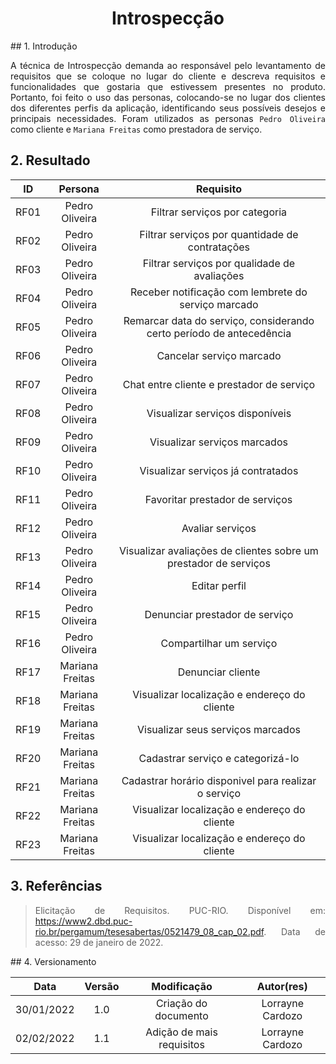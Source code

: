 # <center>Introspecção

<div align="justify">
## 1. Introdução

A técnica de Introspecção demanda ao responsável pelo levantamento de requisitos que se coloque no lugar do cliente e descreva requisitos e funcionalidades que gostaria que estivessem presentes no produto. Portanto, foi feito o uso das personas, colocando-se no lugar dos clientes dos diferentes perfis da aplicação, identificando seus possíveis desejos e principais necessidades. Foram utilizados as personas `Pedro Oliveira` como cliente e `Mariana Freitas` como prestadora de serviço.

## 2. Resultado

|  ID  |     Persona     |                              Requisito                               |
| :--: | :-------------: | :------------------------------------------------------------------: |
| RF01 | Pedro Oliveira  |                    Filtrar serviços por categoria                    |
| RF02 | Pedro Oliveira  |           Filtrar serviços por quantidade de contratações            |
| RF03 | Pedro Oliveira  |             Filtrar serviços por qualidade de avaliações             |
| RF04 | Pedro Oliveira  |         Receber notificação com lembrete do serviço marcado          |
| RF05 | Pedro Oliveira  | Remarcar data do serviço, considerando certo período de antecedência |
| RF06 | Pedro Oliveira  |                       Cancelar serviço marcado                       |
| RF07 | Pedro Oliveira  |              Chat entre cliente e prestador de serviço               |
| RF08 | Pedro Oliveira  |                   Visualizar serviços disponíveis                    |
| RF09 | Pedro Oliveira  |                     Visualizar serviços marcados                     |
| RF10 | Pedro Oliveira  |                  Visualizar serviços já contratados                  |
| RF11 | Pedro Oliveira  |                   Favoritar prestador de serviços                    |
| RF12 | Pedro Oliveira  |                           Avaliar serviços                           |
| RF13 | Pedro Oliveira  |   Visualizar avaliações de clientes sobre um prestador de serviços   |
| RF14 | Pedro Oliveira  |                            Editar perfil                             |
| RF15 | Pedro Oliveira  |                    Denunciar prestador de serviço                    |
| RF16 | Pedro Oliveira  |                       Compartilhar um serviço                        |
| RF17 | Mariana Freitas |                          Denunciar cliente                           |
| RF18 | Mariana Freitas |             Visualizar localização e endereço do cliente             |
| RF19 | Mariana Freitas |                  Visualizar seus serviços marcados                   |
| RF20 | Mariana Freitas |                  Cadastrar serviço e categorizá-lo                   |
| RF21 | Mariana Freitas |         Cadastrar horário disponivel para realizar o serviço         |
| RF22 | Mariana Freitas |             Visualizar localização e endereço do cliente             |
| RF23 | Mariana Freitas |             Visualizar localização e endereço do cliente             |

## 3. Referências

> Elicitação de Requisitos. PUC-RIO. Disponível em: https://www2.dbd.puc-rio.br/pergamum/tesesabertas/0521479_08_cap_02.pdf. Data de acesso: 29 de janeiro de 2022.

</div>
## 4. Versionamento

|    Data    | Versão |        Modificação        |    Autor(res)    |
| :--------: | :----: | :-----------------------: | :--------------: |
| 30/01/2022 |  1.0   |   Criação do documento    | Lorrayne Cardozo |
| 02/02/2022 |  1.1   | Adição de mais requisitos | Lorrayne Cardozo |
